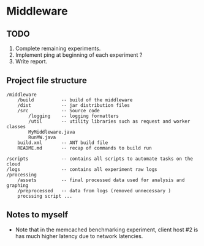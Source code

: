 # Middleware

## TODO
1. Complete remaining experiments.
2. Implement ping at beginning of each experiment ?
3. Write report.


## Project file structure
```
/middleware
    /build          -- build of the middleware
    /dist           -- jar distribution files
    /src            -- Source code
        /logging    -- logging formatters
        /util       -- utility libraries such as request and worker classes
        MyMiddleware.java
        RunMW.java
    build.xml       -- ANT build file
    README.md       -- recap of commands to build run

/scripts            -- contains all scripts to automate tasks on the cloud
/logs               -- contains all experiment raw logs
/processing
    /assets         -- final processed data used for analysis and graphing
    /preprocessed   -- data from logs (removed unnecessary )
    procssing script ...
```

## Notes to myself
- Note that in the memcached benchmarking experiment, client host #2 is has much higher latency due to network latencies.
